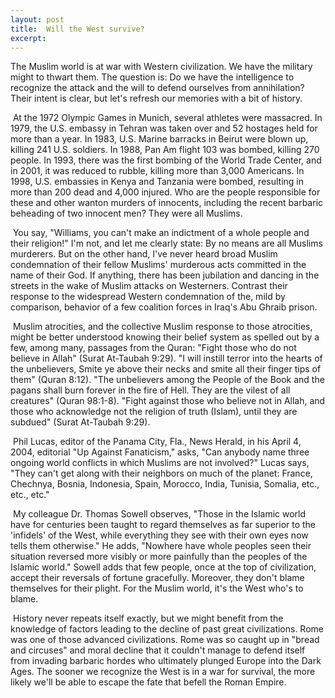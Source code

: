 ```yaml
---
layout: post
title:  Will the West survive?
excerpt:
---
```




            

    

            

The Muslim world is at war with Western civilization. We have the military might to thwart them. The question is: Do we have the intelligence to recognize the attack and the will to defend ourselves from annihilation? Their intent is clear, but let's refresh our memories with a bit of history.

 At the 1972 Olympic Games in Munich, several athletes were massacred. In 1979, the U.S. embassy in Tehran was taken over and 52 hostages held for more than a year. In 1983, U.S. Marine barracks in Beirut were blown up, killing 241 U.S. soldiers. In 1988, Pan Am flight 103 was bombed, killing 270 people. In 1993, there was the first bombing of the World Trade Center, and in 2001, it was reduced to rubble, killing more than 3,000 Americans. In 1998, U.S. embassies in Kenya and Tanzania were bombed, resulting in more than 200 dead and 4,000 injured. Who are the people responsible for these and other wanton murders of innocents, including the recent barbaric beheading of two innocent men? They were all Muslims.

 You say, "Williams, you can't make an indictment of a whole people and their religion!" I'm not, and let me clearly state: By no means are all Muslims murderers. But on the other hand, I've never heard broad Muslim condemnation of their fellow Muslims' murderous acts committed in the name of their God. If anything, there has been jubilation and dancing in the streets in the wake of Muslim attacks on Westerners. Contrast their response to the widespread Western condemnation of the, mild by comparison, behavior of a few coalition forces in Iraq's Abu Ghraib prison.

 Muslim atrocities, and the collective Muslim response to those atrocities, might be better understood knowing their belief system as spelled out by a few, among many, passages from the Quran: "Fight those who do not believe in Allah" (Surat At-Taubah 9:29). "I will instill terror into the hearts of the unbelievers, Smite ye above their necks and smite all their finger tips of them" (Quran 8:12). "The unbelievers among the People of the Book and the pagans shall burn forever in the fire of Hell. They are the vilest of all creatures" (Quran 98:1-8). "Fight against those who believe not in Allah, and those who acknowledge not the religion of truth (Islam), until they are subdued" (Surat At-Taubah 9:29).

 Phil Lucas, editor of the Panama City, Fla., News Herald, in his April 4, 2004, editorial "Up Against Fanaticism," asks, "Can anybody name three ongoing world conflicts in which Muslims are not involved?" Lucas says, "They can't get along with their neighbors on much of the planet: France, Chechnya, Bosnia, Indonesia, Spain, Morocco, India, Tunisia, Somalia, etc., etc., etc."

 My colleague Dr. Thomas Sowell observes, "Those in the Islamic world have for centuries been taught to regard themselves as far superior to the 'infidels' of the West, while everything they see with their own eyes now tells them otherwise." He adds, "Nowhere have whole peoples seen their situation reversed more visibly or more painfully than the peoples of the Islamic world." Sowell adds that few people, once at the top of civilization, accept their reversals of fortune gracefully. Moreover, they don't blame themselves for their plight. For the Muslim world, it's the West who's to blame.

 History never repeats itself exactly, but we might benefit from the knowledge of factors leading to the decline of past great civilizations. Rome was one of those advanced civilizations. Rome was so caught up in "bread and circuses" and moral decline that it couldn't manage to defend itself from invading barbaric hordes who ultimately plunged Europe into the Dark Ages. The sooner we recognize the West is in a war for survival, the more likely we'll be able to escape the fate that befell the Roman Empire.

        
